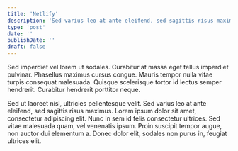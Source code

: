 ```yaml
---
title: 'Netlify'
description: 'Sed varius leo at ante eleifend, sed sagittis risus maximus.'
type: 'post'
date: ''
publishDate: ''
draft: false
---
```


Sed imperdiet vel lorem ut sodales. Curabitur at massa eget tellus imperdiet pulvinar. Phasellus maximus cursus congue. Mauris tempor nulla vitae turpis consequat malesuada. Quisque scelerisque tortor id lectus semper hendrerit. Curabitur hendrerit porttitor neque.

Sed ut laoreet nisl, ultricies pellentesque velit. Sed varius leo at ante eleifend, sed sagittis risus maximus. Lorem ipsum dolor sit amet, consectetur adipiscing elit. Nunc in sem id felis consectetur ultrices. Sed vitae malesuada quam, vel venenatis ipsum. Proin suscipit tempor augue, non auctor dui elementum a. Donec dolor elit, sodales non purus in, feugiat ultrices elit.
